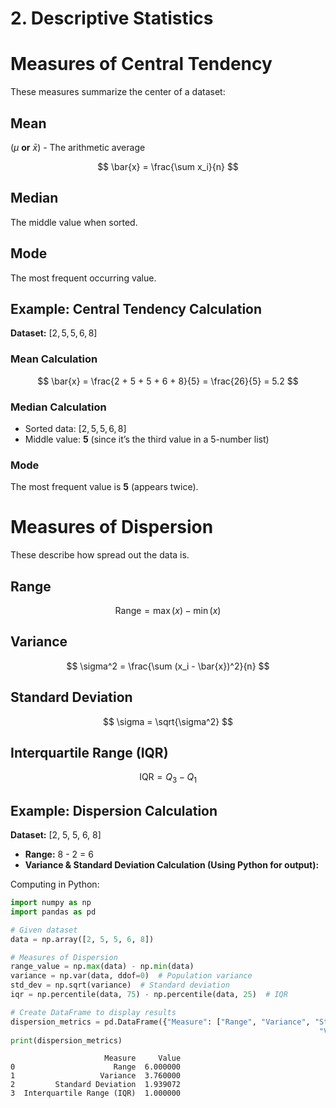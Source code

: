 # 2. Descriptive Statistics

# Measures of Central Tendency

These measures summarize the center of a dataset:

## **Mean**

($\mu$ **or** $\bar{x}$) - The arithmetic average

$$
\bar{x} = \frac{\sum x_i}{n}
$$

## **Median**

The middle value when sorted.

## **Mode**

The most frequent occurring value.

## Example: Central Tendency Calculation

**Dataset:** $[2, 5, 5, 6, 8]$

### **Mean Calculation**

$$
\bar{x} = \frac{2 + 5 + 5 + 6 + 8}{5} = \frac{26}{5} = 5.2
$$

### **Median Calculation**

- Sorted data: $[2, 5, 5, 6, 8]$
- Middle value: **5** (since it’s the third value in a 5-number list)

### **Mode**

The most frequent value is **5** (appears twice).

# Measures of Dispersion

These describe how spread out the data is. 

## Range

$$
\text{Range} = \max(x) - \min(x)
$$

## Variance

$$
\sigma^2 = \frac{\sum (x_i - \bar{x})^2}{n}
$$

## Standard Deviation

$$
\sigma = \sqrt{\sigma^2}
$$

## Interquartile Range (IQR)

$$
\text{IQR} = Q_3 - Q_1
$$

## Example: Dispersion Calculation

**Dataset:** [2, 5, 5, 6, 8]

- **Range:** 8 - 2 = 6
- **Variance & Standard Deviation Calculation (Using Python for output):**

Computing in Python:

```python
import numpy as np
import pandas as pd

# Given dataset
data = np.array([2, 5, 5, 6, 8])

# Measures of Dispersion
range_value = np.max(data) - np.min(data)
variance = np.var(data, ddof=0)  # Population variance
std_dev = np.sqrt(variance)  # Standard deviation
iqr = np.percentile(data, 75) - np.percentile(data, 25)  # IQR

# Create DataFrame to display results
dispersion_metrics = pd.DataFrame({"Measure": ["Range", "Variance", "Standard Deviation", "Interquartile Range (IQR)"],
																	 "Value": [range_value, variance, std_dev, iqr]})
print(dispersion_metrics)																	
```

```
                     Measure     Value
0                      Range  6.000000
1                   Variance  3.760000
2         Standard Deviation  1.939072
3  Interquartile Range (IQR)  1.000000
```